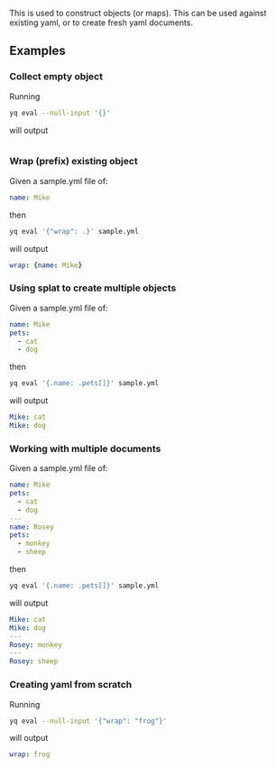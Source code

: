 This is used to construct objects (or maps). This can be used against existing yaml, or to create fresh yaml documents.
## Examples
### Collect empty object
Running
```bash
yq eval --null-input '{}'
```
will output
```yaml
```

### Wrap (prefix) existing object
Given a sample.yml file of:
```yaml
name: Mike
```
then
```bash
yq eval '{"wrap": .}' sample.yml
```
will output
```yaml
wrap: {name: Mike}
```

### Using splat to create multiple objects
Given a sample.yml file of:
```yaml
name: Mike
pets:
  - cat
  - dog
```
then
```bash
yq eval '{.name: .pets[]}' sample.yml
```
will output
```yaml
Mike: cat
Mike: dog
```

### Working with multiple documents
Given a sample.yml file of:
```yaml
name: Mike
pets:
  - cat
  - dog
---
name: Rosey
pets:
  - monkey
  - sheep
```
then
```bash
yq eval '{.name: .pets[]}' sample.yml
```
will output
```yaml
Mike: cat
Mike: dog
---
Rosey: monkey
---
Rosey: sheep
```

### Creating yaml from scratch
Running
```bash
yq eval --null-input '{"wrap": "frog"}'
```
will output
```yaml
wrap: frog
```

